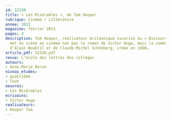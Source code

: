 ```yaml
---
id: 12330
title: « Les Misérables », de Tom Hooper
rubrique: Cinéma / Littérature
annee: 2013
magazine: février 2013
pages: 4
description: Tom Hooper, réalisateur britannique oscarisé du « Discours d’un roi »,
  met en scène au cinéma non pas le roman de Victor Hugo, mais la comédie musicale
  d’Alain Boublil et de Claude-Michel Schönberg, créée en 1980…
article_pdf: 12330.pdf
revue: L’école des lettres des collèges
auteurs:
- Anne-Marie Baron
niveau_etudes:
- quatrième
- Tout
oeuvres:
- Les Misérables
ecrivains:
- Victor Hugo
realisateurs:
- Hooper Tom
---
```

